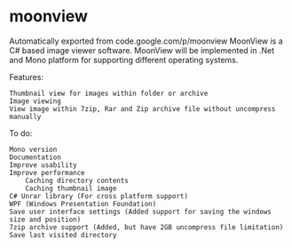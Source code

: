 # moonview
Automatically exported from code.google.com/p/moonview
MoonView is a C# based image viewer software. MoonView will be implemented in .Net and Mono platform for supporting different operating systems.

Features:

    Thumbnail view for images within folder or archive
    Image viewing
    View image within 7zip, Rar and Zip archive file without uncompress manually 

To do:

    Mono version
    Documentation
    Improve usability
    Improve performance
        Caching directory contents
        Caching thumbnail image 
    C# Unrar library (For cross platform support)
    WPF (Windows Presentation Foundation)
    Save user interface settings (Added support for saving the windows size and position)
    7zip archive support (Added, but have 2GB uncompress file limitation)
    Save last visited directory 
